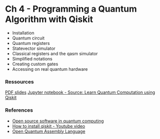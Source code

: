 # Ch 4 - Programming a Quantum Algorithm with Qiskit

- Installation
- Quantum circuit
- Quantum registers
- Statevector simulator
- Classical registers and the qasm simulator
- Simplified notations
- Creating custom gates
- Accessing on real quantum hardware

### Ressources

[PDF slides]()
[Jupyter notebook - Source: Learn Quantum Computation using Qiskit]()

### References

- [Open source software in quantum computing](https://arxiv.org/pdf/1812.09167.pdf)
- [How to install qiskit - Youtube video](https://www.youtube.com/watch?v=M4EkW4VwhcI&list=PLOFEBzvs-Vvp2xg9-POLJhQwtVktlYGbY&index=3&t=0s)
- [Open Quantum Assembly Language](https://arxiv.org/pdf/1707.03429.pdf)
